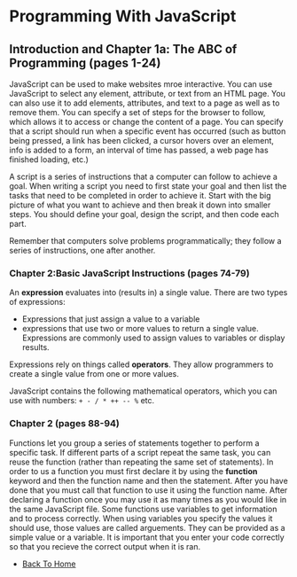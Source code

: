 # Programming With JavaScript
## Introduction and Chapter 1a: The ABC of Programming (pages 1-24)
JavaScript can be used to make websites mroe interactive. You can use JavaScript to select any element, attribute, or text from an HTML page. You can also use it to add elements, attributes, and text to a page as well as to remove them. You can specify a set of steps for the browser to follow, which allows it to access or change the content of a page. You can specify that a script should run when a specific event has occurred (such as button being pressed, a link has been clicked, a cursor hovers over an element, info is added to a form, an interval of time has passed, a web page has finished loading, etc.)

A script is a series of instructions that a computer can follow to achieve a goal. When writing a script you need to first state your goal and then list the tasks that need to be completed in order to achieve it. Start with the big picture of what you want to achieve and then break it down into smaller steps. You should define your goal, design the script, and then code each part. 

Remember that computers solve problems programmatically; they follow a series of instructions, one after another. 
### Chapter 2:Basic JavaScript Instructions (pages 74-79)
An **expression** evaluates into (results in) a single value. There are two types of expressions:
- Expressions that just assign a value to a variable
- expressions that use two or more values to return a single value.
Expressions are commonly used to assign values to variables or display results.

Expressions rely on things called **operators**. They allow programmers to create a single value from one or more values.

JavaScript contains the following mathematical operators, which you can use with numbers: `+ - / * ++ -- %` etc. 
### Chapter 2 (pages 88-94)
Functions let you group a series of statements together to perform a specific task. If different parts of a script repeat the same task, you can reuse the function (rather than repeating the same set of statements). In order to us a function you must first declare it by using the **function** keyword and then the function name and then the statement. After you have done that you must call that function to use it using the function name. After declaring a function once you may use it as many times as you would like in the same JavaScript file. Some functions use variables to get information and to process correctly. When using variables you specify the values it should use, those values are called arguements. They can be provided as a simple value or a variable. It is important that you enter your code correctly so that you recieve the correct output when it is ran. 
 
 
- [Back To Home](/README.md)
